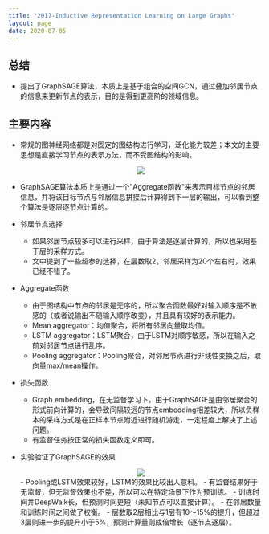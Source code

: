 ```yaml
---
title: "2017-Inductive Representation Learning on Large Graphs"
layout: page
date: 2020-07-05
---
```


## 总结

- 提出了GraphSAGE算法，本质上是基于组合的空间GCN，通过叠加邻居节点的信息来更新节点的表示，目的是得到更高阶的领域信息。

## 主要内容

- 常规的图神经网络都是对固定的图结构进行学习，泛化能力较差；本文的主要思想是直接学习节点的表示方法，而不受图结构的影响。
    <div style="text-align: center"><img src="/wiki/attach/images/GraphSAGE-01.png" style="max-width:600px"></div>
    
- GraphSAGE算法本质上是通过一个"Aggregate函数"来表示目标节点的邻居信息，并将该目标节点与邻居信息拼接后计算得到下一层的输出，可以看到整个算法是逐层逐节点计算的。

- 邻居节点选择
    - 如果邻居节点较多可以进行采样，由于算法是逐层计算的，所以也采用基于层的采样方式。
    - 文中提到了一些超参的选择，在层数取2，邻居采样为20个左右时，效果已经不错了。

- Aggregate函数
    - 由于图结构中节点的邻居是无序的，所以聚合函数最好对输入顺序是不敏感的（或者说输出不随输入顺序改变），并且具有较好的表示能力。
    - Mean aggregator：均值聚合，将所有邻居向量取均值。
    - LSTM aggregator：LSTM聚合，由于LSTM对顺序敏感，所以在输入之前对邻居节点进行乱序。
    - Pooling aggregator：Pooling聚合，对邻居节点进行非线性变换之后，取向量max/mean操作。

- 损失函数
    - Graph embedding，在无监督学习下，由于GraphSAGE是由邻居聚合的形式前向计算的，会导致间隔较远的节点embedding相差较大，所以负样本的采样方式是在正样本节点附近进行随机游走，一定程度上解决了上述问题。
    - 有监督任务按正常的损失函数定义即可。
    
- 实验验证了GraphSAGE的效果
    <div style="text-align: center"><img src="/wiki/attach/images/GraphSAGE-02.png" style="max-width:600px"></div>
    - Pooling或LSTM效果较好，LSTM的效果比较出人意料。
    - 有监督结果好于无监督，但无监督效果也不差，所以可以在特定场景下作为预训练。
    - 训练时间并DeepWalk长，但预测时间更短（未知节点可以直接计算）。
    - 在邻居数量和训练时间之间做了权衡。
    - 层数取2层相比与1层有10～15%的提升，但超过3层则进一步的提升小于5%，预测计算量则成倍增长（逐节点逐层）。